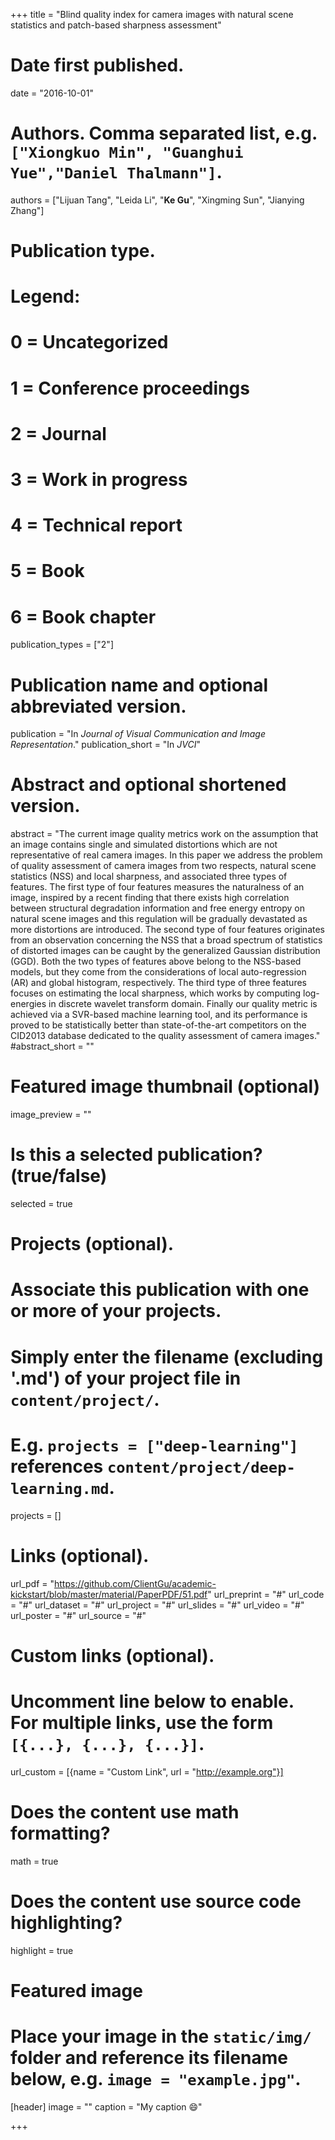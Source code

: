 +++
title = "Blind quality index for camera images with natural scene statistics and patch-based sharpness assessment"

# Date first published.
date = "2016-10-01"

# Authors. Comma separated list, e.g. `["Xiongkuo Min", "Guanghui Yue","Daniel Thalmann"]`.
authors = ["Lijuan Tang", "Leida Li", "**Ke Gu**", "Xingming Sun", "Jianying Zhang"]
# Publication type.
# Legend:
# 0 = Uncategorized
# 1 = Conference proceedings
# 2 = Journal
# 3 = Work in progress
# 4 = Technical report
# 5 = Book
# 6 = Book chapter
publication_types = ["2"]

# Publication name and optional abbreviated version.
publication = "In *Journal of Visual Communication and Image Representation*."
publication_short = "In *JVCI*"

# Abstract and optional shortened version.
abstract = "The current image quality metrics work on the assumption that an image contains single and simulated distortions which are not representative of real camera images. In this paper we address the problem of quality assessment of camera images from two respects, natural scene statistics (NSS) and local sharpness, and associated three types of features. The first type of four features measures the naturalness of an image, inspired by a recent finding that there exists high correlation between structural degradation information and free energy entropy on natural scene images and this regulation will be gradually devastated as more distortions are introduced. The second type of four features originates from an observation concerning the NSS that a broad spectrum of statistics of distorted images can be caught by the generalized Gaussian distribution (GGD). Both the two types of features above belong to the NSS-based models, but they come from the considerations of local auto-regression (AR) and global histogram, respectively. The third type of three features focuses on estimating the local sharpness, which works by computing log-energies in discrete wavelet transform domain. Finally our quality metric is achieved via a SVR-based machine learning tool, and its performance is proved to be statistically better than state-of-the-art competitors on the CID2013 database dedicated to the quality assessment of camera images."
#abstract_short = ""

# Featured image thumbnail (optional)
image_preview = ""

# Is this a selected publication? (true/false)
selected = true

# Projects (optional).
#   Associate this publication with one or more of your projects.
#   Simply enter the filename (excluding '.md') of your project file in `content/project/`.
#   E.g. `projects = ["deep-learning"]` references `content/project/deep-learning.md`.
projects = []

# Links (optional).
url_pdf = "https://github.com/ClientGu/academic-kickstart/blob/master/material/PaperPDF/51.pdf"
url_preprint = "#"
url_code = "#"
url_dataset = "#"
url_project = "#"
url_slides = "#"
url_video = "#"
url_poster = "#"
url_source = "#"

# Custom links (optional).
#   Uncomment line below to enable. For multiple links, use the form `[{...}, {...}, {...}]`.
 url_custom = [{name = "Custom Link", url = "http://example.org"}]

# Does the content use math formatting?
math = true

# Does the content use source code highlighting?
highlight = true

# Featured image
# Place your image in the `static/img/` folder and reference its filename below, e.g. `image = "example.jpg"`.
[header]
image = ""
caption = "My caption 😄"

+++
